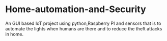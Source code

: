 # Home-automation-and-Security
An GUI based IoT project using python,Raspberry PI and sensors that is to automate the lights when humans are there and to reduce the theft attacks in home.

